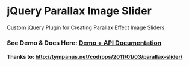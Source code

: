 # jQuery Parallax Image Slider


Custom jQuery Plugin for Creating Parallax Effect Image Sliders

### See Demo & Docs Here: [Demo + API Documentation](http://bobbravo2.github.io/jQuery-Parallax-Slider/)


#### Thanks to: http://tympanus.net/codrops/2011/01/03/parallax-slider/

